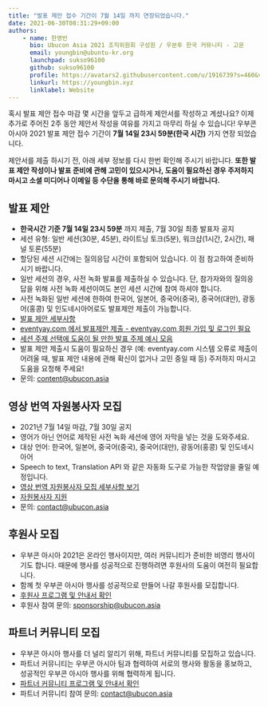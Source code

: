 ```yaml
---
title: "발표 제안 접수 기간이 7월 14일 까지 연장되었습니다."
date: 2021-06-30T08:31:29+09:00
authors:
    - name: 한영빈
      bio: Ubucon Asia 2021 조직위원회 구성원 / 우분투 한국 커뮤니티 - 고문 
      email: youngbin@ubuntu-kr.org
      launchpad: sukso96100
      github: sukso96100
      profile: https://avatars2.githubusercontent.com/u/1916739?s=460&v=4
      linkurl: https://youngbin.xyz
      linklabel: Website
---
```


혹시 발표 제안 접수 마감 몇 시간을 앞두고 급하게 제안서를 작성하고 계셨나요? 이제 추가로 주어진 2주 동안 제안서 작성을 여유를 가지고 마무리 하실 수 있습니다!
우부콘 아시아 2021 발표 제안 접수 기간이 **7월 14일 23시 59분(한국 시간)** 가지 연장 되었습니다.

제안서를 제출 하시기 전, 아래 세부 정보를 다시 한번 확인해 주시기 바랍니다.
**또한 발표 제안 작성이나 발표 준비에 관해 고민이 있으시거나, 도움이 필요하신 경우 주저하지 마시고 소셜 미디어나 이메일 등 수단을 통해 바로 문의해 주시기 바랍니다.**

## 발표 제안

- **한국시간 기준 7월 14일 23시 59분** 까지 제출, 7월 30일 최종 발표자 공지
- 세션 유형: 일반 세션(30분, 45분), 라이트닝 토크(5분), 워크샵(1시간, 2시간), 패널 토론(55분)
- 할당된 세션 시간에는 질의응답 시간이 포함되어 있습니다. 이 점 참고하여 준비하시기 바랍니다.
- 일반 세션의 경우, 사전 녹화 발표를 제출하실 수 있습니다. 단, 참가자와의 질의응답을 위해 사전 녹화 세션이여도 본인 세션 시간에 참여 하셔야 합니다.
- 사전 녹화된 일반 세션에 한하여 한국어, 일본어, 중국어(중국), 중국어(대만), 광동어(홍콩) 및 인도네시아어로도 발표제안 제출이 가능합니다.
- [발표 제안 세부사항](../2021-05-05-call-for-speakers)
- [eventyay.com 에서 발표제안 제출 - eventyay.com 회원 가입 및 로그인 필요](/cfs)
- [세션 주제 선택에 도움이 될 만한 발표 주제 예시 모음](https://wiki.ubuntu.com/UbuconAsia/2021/SessionIdeas)
- 발표 제안 제출시 도움이 필요하신 경우 (예: eventyay.com 시스템 오류로 제출이 어려울 때, 발표 제안 내용에 관해 확신이 없거나 고민 중일 때 등) 주저하지 마시고 도움을 요청해 주세요!
- 문의: content@ubucon.asia

## 영상 번역 자원봉사자 모집

- 2021년 7월 14일 마감, 7월 30일 공지
- 영어가 아닌 언어로 제작된 사전 녹화 세션에 영어 자막을 넣는 것을 도와주세요.
- 대상 언어: 한국어, 일본어, 중국어(중국), 중국어(대만), 광동어(홍콩) 및 인도네시아어
- Speech to text, Translation API 와 같은 자동화 도구로 가능한 작업양을 줄일 예정입니다.
- [영상 번역 자원봉사자 모집 세부사항 보기](../2021-05-05-calling-for-translation-volunteers)
- [자원봉사자 지원](https://forms.gle/3qJwwiKdKsUTKFLB8)
- 문의: contact@ubucon.asia

## 후원사 모집

- 우부콘 아시아 2021은 온라인 행사이지만, 여러 커뮤니티가 준비한 비영리 행사이기도 합니다. 때문에 행사를 성공적으로 진행하려면 후원사의 도움이 여전히 필요합니다.
- 함께 첫 우부콘 아시아 행사를 성공적으로 만들어 나갈 후원사를 모집합니다.
- [후원사 프로그램 및 안내서 확인](../../sponsors/become-a-sponsor/)
- 후원사 참여 문의: sponsorship@ubucon.asia

## 파트너 커뮤니티 모집

- 우부콘 아시아 행사를 더 널리 알리기 위해, 파트너 커뮤니티를 모집하고 있습니다.
- 파트너 커뮤니티는 우부콘 아시아 팀과 협력하여 서로의 행사와 활동을 홍보하고, 성공적인 우부콘 아시아 행사를 위해 협력하게 됩니다.
- [파트너 커뮤니티 프로그램 및 안내서 확인](../../sponsors/join-as-partner-community)
- 파트너 커뮤니티 참여 문의: contact@ubucon.asia